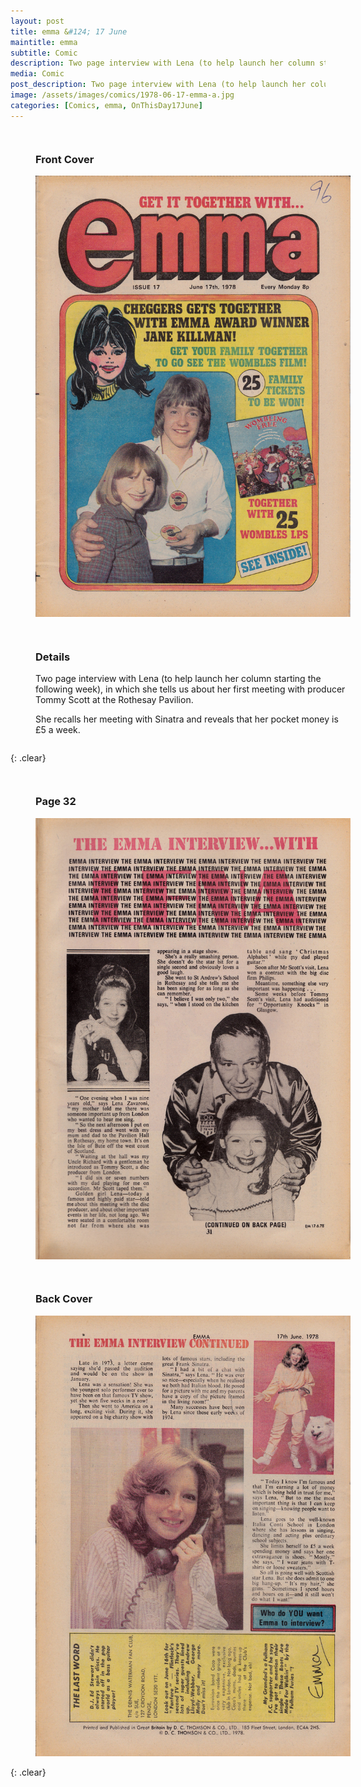 ```yaml
---
layout: post
title: emma &#124; 17 June
maintitle: emma
subtitle: Comic
description: Two page interview with Lena (to help launch her column starting the following week), in which she tells us about her first meeting with producer Tommy Scott at the Rothesay Pavilion.
media: Comic
post_description: Two page interview with Lena (to help launch her column starting the following week), in which she tells us about her first meeting with producer Tommy Scott at the Rothesay Pavilion.
image: /assets/images/comics/1978-06-17-emma-a.jpg
categories: [Comics, emma, OnThisDay17June]
---
```


<figure class="fig1">
<h3>Front Cover</h3>
<a href="/assets/images/comics/1978-06-17-emma-a.jpg"><img src="/assets/images/comics/1978-06-17-emma-a.jpg" class="full-width zoom-in" /></a>
</figure>

<figure class="fig2">
<h3>Details</h3>
<p>Two page interview with Lena (to help launch her column starting the following week), in which she tells us about her first meeting with producer Tommy Scott at the Rothesay Pavilion.</p>
<p>She recalls her meeting with Sinatra and reveals that her pocket money is £5 a week.</p>
</figure>

{: .clear}

<figure class="fig1">
<h3>Page 32</h3>
<a href="/assets/images/comics/1978-06-17-emma-b.jpg"><img src="/assets/images/comics/1978-06-17-emma-b.jpg" class="full-width zoom-in" /></a>
</figure>

<figure class="fig2">
<h3>Back Cover</h3>
<a href="/assets/images/comics/1978-06-17-emma-c.jpg"><img src="/assets/images/comics/1978-06-17-emma-c.jpg" class="full-width zoom-in" /></a>
</figure>

<br />{: .clear}

<style>
.fig1 {float:left; width:48%;}

.fig2 {float:right; width:48%;}

.fig3 {float:right; width:100%;}

figcaption {float:left; width:100%;}

@media screen and (orientation:portrait) {
.fig1, .fig2 {float:left; width:100%;}
figcaption {float:left; width:90%; margin-bottom: 10px;}
}
</style>
